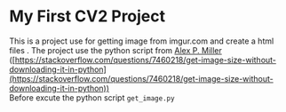# My First CV2 Project
This is a project use for getting image from imgur.com and create a html files . The project use the
python script from [Alex P. Miller](https://stackoverflow.com/users/2628402/alex-p-miller)  
([https://stackoverflow.com/questions/7460218/get-image-size-without-downloading-it-in-python](https://stackoverflow.com/questions/7460218/get-image-size-without-downloading-it-in-python))  
Before excute the python script `get_image.py`



